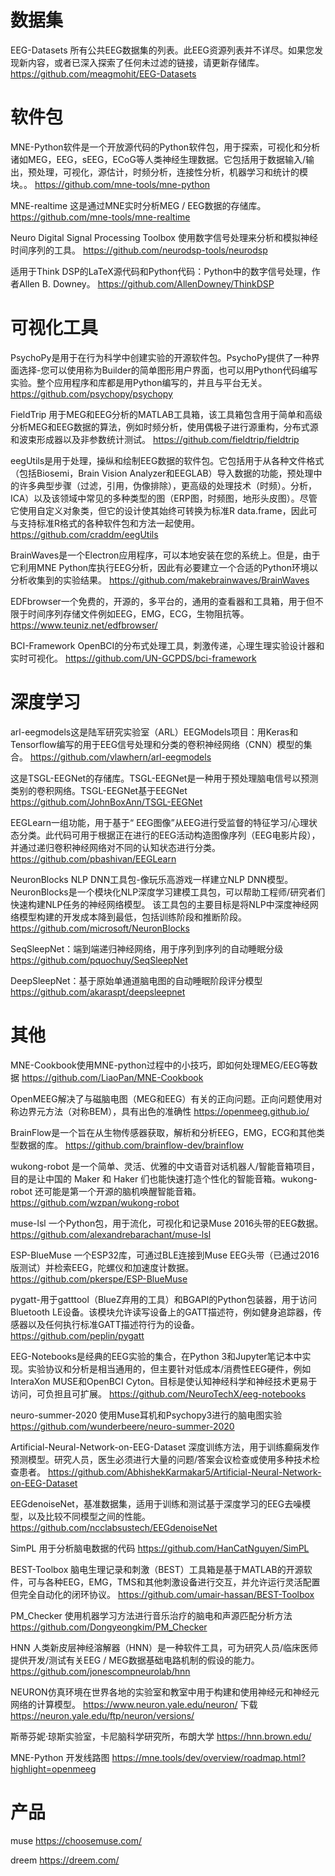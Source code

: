 数据集
==========
EEG-Datasets 所有公共EEG数据集的列表。此EEG资源列表并不详尽。如果您发现新内容，或者已深入探索了任何未过滤的链接，请更新存储库。
https://github.com/meagmohit/EEG-Datasets


软件包
==========
MNE-Python软件是一个开放源代码的Python软件包，用于探索，可视化和分析诸如MEG，EEG，sEEG，ECoG等人类神经生理数据。它包括用于数据输入/输出，预处理，可视化，源估计，时频分析，连接性分析，机器学习和统计的模块。。
https://github.com/mne-tools/mne-python

MNE-realtime 这是通过MNE实时分析MEG / EEG数据的存储库。
https://github.com/mne-tools/mne-realtime

Neuro Digital Signal Processing Toolbox 使用数字信号处理来分析和模拟神经时间序列的工具。
https://github.com/neurodsp-tools/neurodsp

适用于Think DSP的LaTeX源代码和Python代码：Python中的数字信号处理，作者Allen B. Downey。
https://github.com/AllenDowney/ThinkDSP

可视化工具
==========
PsychoPy是用于在行为科学中创建实验的开源软件包。PsychoPy提供了一种界面选择-您可以使用称为Builder的简单图形用户界面，也可以用Python代码编写实验。整个应用程序和库都是用Python编写的，并且与平台无关。
https://github.com/psychopy/psychopy

FieldTrip 用于MEG和EEG分析的MATLAB工具箱，该工具箱包含用于简单和高级分析MEG和EEG数据的算法，例如时频分析，使用偶极子进行源重构，分布式源和波束形成器以及非参数统计测试。
https://github.com/fieldtrip/fieldtrip

eegUtils是用于处理，操纵和绘制EEG数据的软件包。它包括用于从各种文件格式（包括Biosemi，Brain Vision Analyzer和EEGLAB）导入数据的功能，预处理中的许多典型步骤（过滤，引用，伪像排除），更高级的处理技术（时频）。分析，ICA）以及该领域中常见的多种类型的图（ERP图，时频图，地形头皮图）。尽管它使用自定义对象类，但它的设计使其始终可转换为标准R data.frame，因此可与支持标准R格式的各种软件包和方法一起使用。
https://github.com/craddm/eegUtils

BrainWaves是一个Electron应用程序，可以本地安装在您的系统上。但是，由于它利用MNE Python库执行EEG分析，因此有必要建立一个合适的Python环境以分析收集到的实验结果。
https://github.com/makebrainwaves/BrainWaves

EDFbrowser一个免费的，开源的，多平台的，通用的查看器和工具箱，用于但不限于时间序列存储文件例如EEG，EMG，ECG，生物阻抗等。
https://www.teuniz.net/edfbrowser/

BCI-Framework OpenBCI的分布式处理工具，刺激传递，心理生理实验设计器和实时可视化。
https://github.com/UN-GCPDS/bci-framework


深度学习
==========
arl-eegmodels这是陆军研究实验室（ARL）EEGModels项目：用Keras和Tensorflow编写的用于EEG信号处理和分类的卷积神经网络（CNN）模型的集合。
https://github.com/vlawhern/arl-eegmodels

这是TSGL-EEGNet的存储库。TSGL-EEGNet是一种用于预处理脑电信号以预测类别的卷积网络。TSGL-EEGNet基于EEGNet
https://github.com/JohnBoxAnn/TSGL-EEGNet

EEGLearn一组功能，用于基于“ EEG图像”从EEG进行受监督的特征学习/心理状态分类。此代码可用于根据正在进行的EEG活动构造图像序列（EEG电影片段），并通过递归卷积神经网络对不同的认知状态进行分类。
https://github.com/pbashivan/EEGLearn

NeuronBlocks NLP DNN工具包-像玩乐高游戏一样建立NLP DNN模型。NeuronBlocks是一个模块化NLP深度学习建模工具包，可以帮助工程师/研究者们快速构建NLP任务的神经网络模型。 该工具包的主要目标是将NLP中深度神经网络模型构建的开发成本降到最低，包括训练阶段和推断阶段。
https://github.com/microsoft/NeuronBlocks

SeqSleepNet：端到端递归神经网络，用于序列到序列的自动睡眠分级
https://github.com/pquochuy/SeqSleepNet

DeepSleepNet：基于原始单通道脑电图的自动睡眠阶段评分模型
https://github.com/akaraspt/deepsleepnet


其他
==========

MNE-Cookbook使用MNE-python过程中的小技巧，即如何处理MEG/EEG等数据
https://github.com/LiaoPan/MNE-Cookbook

OpenMEEG解决了与磁脑电图（MEG和EEG）有关的正向问题。正向问题使用对称边界元方法（对称BEM），具有出色的准确性
https://openmeeg.github.io/

BrainFlow是一个旨在从生物传感器获取，解析和分析EEG，EMG，ECG和其他类型数据的库。
https://github.com/brainflow-dev/brainflow

wukong-robot 是一个简单、灵活、优雅的中文语音对话机器人/智能音箱项目，目的是让中国的 Maker 和 Haker 们也能快速打造个性化的智能音箱。wukong-robot 还可能是第一个开源的脑机唤醒智能音箱。
https://github.com/wzpan/wukong-robot

muse-lsl 一个Python包，用于流化，可视化和记录Muse 2016头带的EEG数据。
https://github.com/alexandrebarachant/muse-lsl

ESP-BlueMuse 一个ESP32库，可通过BLE连接到Muse EEG头带（已通过2016版测试）并检索EEG，陀螺仪和加速度计数据。
https://github.com/pkerspe/ESP-BlueMuse

pygatt-用于gatttool（BlueZ弃用的工具）和BGAPI的Python包装器，用于访问Bluetooth LE设备。该模块允许读写设备上的GATT描述符，例如健身追踪器，传感器以及任何执行标准GATT描述符行为的设备。
https://github.com/peplin/pygatt

EEG-Notebooks是经典的EEG实验的集合，在Python 3和Jupyter笔记本中实现。实验协议和分析是相当通用的，但主要针对低成本/消费性EEG硬件，例如InteraXon MUSE和OpenBCI Cyton。目标是使认知神经科学和神经技术更易于访问，可负担且可扩展。
https://github.com/NeuroTechX/eeg-notebooks

neuro-summer-2020 使用Muse耳机和Psychopy3进行的脑电图实验
https://github.com/wunderbeere/neuro-summer-2020

Artificial-Neural-Network-on-EEG-Dataset 深度训练方法，用于训练癫痫发作预测模型。研究人员，医生必须进行大量的问题/答案会议检查或使用多种技术检查患者。
https://github.com/AbhishekKarmakar5/Artificial-Neural-Network-on-EEG-Dataset

EEGdenoiseNet，基准数据集，适用于训练和测试基于深度学习的EEG去噪模型，以及比较不同模型之间的性能。
https://github.com/ncclabsustech/EEGdenoiseNet

SimPL 用于分析脑电数据的代码
https://github.com/HanCatNguyen/SimPL

BEST-Toolbox 脑电生理记录和刺激（BEST）工具箱是基于MATLAB的开源软件，可与各种EEG，EMG，TMS和其他刺激设备进行交互，并允许运行灵活配置但完全自动化的闭环协议。
https://github.com/umair-hassan/BEST-Toolbox

PM_Checker 使用机器学习方法进行音乐治疗的脑电和声源匹配分析方法
https://github.com/Dongyeongkim/PM_Checker

HNN 人类新皮层神经溶解器（HNN）是一种软件工具，可为研究人员/临床医师提供开发/测试有关EEG / MEG数据基础电路机制的假设的能力。
https://github.com/jonescompneurolab/hnn

NEURON仿真环境在世界各地的实验室和教室中用于构建和使用神经元和神经元网络的计算模型。
https://www.neuron.yale.edu/neuron/ 下载 https://neuron.yale.edu/ftp/neuron/versions/

斯蒂芬妮·琼斯实验室，卡尼脑科学研究所，布朗大学
https://hnn.brown.edu/

MNE-Python 开发线路图
https://mne.tools/dev/overview/roadmap.html?highlight=openmeeg


产品
==========
muse https://choosemuse.com/

dreem https://dreem.com/
